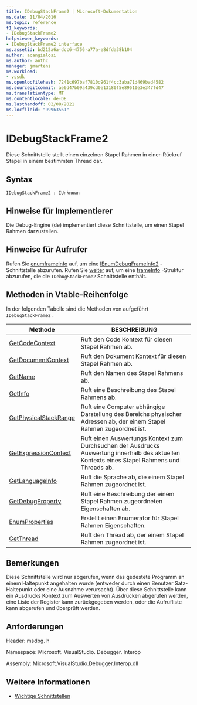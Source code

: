 ```yaml
---
title: IDebugStackFrame2 | Microsoft-Dokumentation
ms.date: 11/04/2016
ms.topic: reference
f1_keywords:
- IDebugStackFrame2
helpviewer_keywords:
- IDebugStackFrame2 interface
ms.assetid: bd212a6a-dcc6-4756-a77a-e8dfda38b104
author: acangialosi
ms.author: anthc
manager: jmartens
ms.workload:
- vssdk
ms.openlocfilehash: 7241c697baf7810d961f4cc3aba71d469bad4582
ms.sourcegitcommit: ae6d47b09a439cd0e13180f5e89510e3e347fd47
ms.translationtype: MT
ms.contentlocale: de-DE
ms.lasthandoff: 02/08/2021
ms.locfileid: "99963561"
---
```

# <a name="idebugstackframe2"></a>IDebugStackFrame2
Diese Schnittstelle stellt einen einzelnen Stapel Rahmen in einer-Rückruf Stapel in einem bestimmten Thread dar.

## <a name="syntax"></a>Syntax

```
IDebugStackFrame2 : IUnknown
```

## <a name="notes-for-implementers"></a>Hinweise für Implementierer
 Die Debug-Engine (de) implementiert diese Schnittstelle, um einen Stapel Rahmen darzustellen.

## <a name="notes-for-callers"></a>Hinweise für Aufrufer
 Rufen Sie [enumframeinfo](../../../extensibility/debugger/reference/idebugthread2-enumframeinfo.md) auf, um eine [IEnumDebugFrameInfo2](../../../extensibility/debugger/reference/ienumdebugframeinfo2.md) -Schnittstelle abzurufen. Rufen Sie [weiter](../../../extensibility/debugger/reference/ienumdebugframeinfo2-next.md) auf, um eine [frameInfo](../../../extensibility/debugger/reference/frameinfo.md) -Struktur abzurufen, die die `IDebugStackFrame2` Schnittstelle enthält.

## <a name="methods-in-vtable-order"></a>Methoden in Vtable-Reihenfolge
 In der folgenden Tabelle sind die Methoden von aufgeführt `IDebugStackFrame2` .

|Methode|BESCHREIBUNG|
|------------|-----------------|
|[GetCodeContext](../../../extensibility/debugger/reference/idebugstackframe2-getcodecontext.md)|Ruft den Code Kontext für diesen Stapel Rahmen ab.|
|[GetDocumentContext](../../../extensibility/debugger/reference/idebugstackframe2-getdocumentcontext.md)|Ruft den Dokument Kontext für diesen Stapel Rahmen ab.|
|[GetName](../../../extensibility/debugger/reference/idebugstackframe2-getname.md)|Ruft den Namen des Stapel Rahmens ab.|
|[GetInfo](../../../extensibility/debugger/reference/idebugstackframe2-getinfo.md)|Ruft eine Beschreibung des Stapel Rahmens ab.|
|[GetPhysicalStackRange](../../../extensibility/debugger/reference/idebugstackframe2-getphysicalstackrange.md)|Ruft eine Computer abhängige Darstellung des Bereichs physischer Adressen ab, der einem Stapel Rahmen zugeordnet ist.|
|[GetExpressionContext](../../../extensibility/debugger/reference/idebugstackframe2-getexpressioncontext.md)|Ruft einen Auswertungs Kontext zum Durchsuchen der Ausdrucks Auswertung innerhalb des aktuellen Kontexts eines Stapel Rahmens und Threads ab.|
|[GetLanguageInfo](../../../extensibility/debugger/reference/idebugstackframe2-getlanguageinfo.md)|Ruft die Sprache ab, die einem Stapel Rahmen zugeordnet ist.|
|[GetDebugProperty](../../../extensibility/debugger/reference/idebugstackframe2-getdebugproperty.md)|Ruft eine Beschreibung der einem Stapel Rahmen zugeordneten Eigenschaften ab.|
|[EnumProperties](../../../extensibility/debugger/reference/idebugstackframe2-enumproperties.md)|Erstellt einen Enumerator für Stapel Rahmen Eigenschaften.|
|[GetThread](../../../extensibility/debugger/reference/idebugstackframe2-getthread.md)|Ruft den Thread ab, der einem Stapel Rahmen zugeordnet ist.|

## <a name="remarks"></a>Bemerkungen
 Diese Schnittstelle wird nur abgerufen, wenn das gedestete Programm an einem Haltepunkt angehalten wurde (entweder durch einen Benutzer Satz-Haltepunkt oder eine Ausnahme verursacht). Über diese Schnittstelle kann ein Ausdrucks Kontext zum Auswerten von Ausdrücken abgerufen werden, eine Liste der Register kann zurückgegeben werden, oder die Aufrufliste kann abgerufen und überprüft werden.

## <a name="requirements"></a>Anforderungen
 Header: msdbg. h

 Namespace: Microsoft. VisualStudio. Debugger. Interop

 Assembly: Microsoft.VisualStudio.Debugger.Interop.dll

## <a name="see-also"></a>Weitere Informationen
- [Wichtige Schnittstellen](../../../extensibility/debugger/reference/core-interfaces.md)
